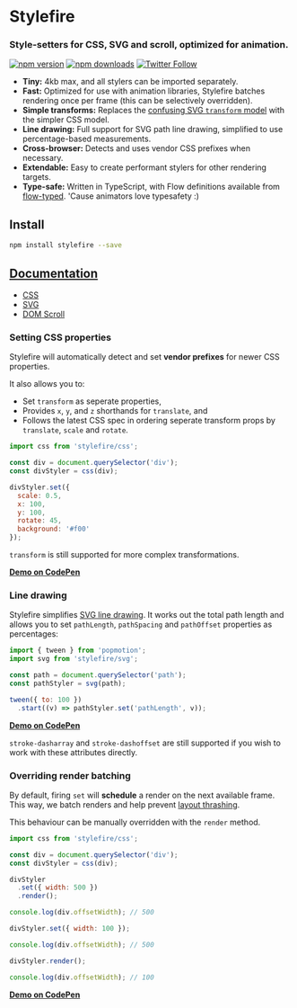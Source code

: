 # Stylefire

### Style-setters for CSS, SVG and scroll, optimized for animation.

[![npm version](https://img.shields.io/npm/v/stylefire.svg?style=flat-square)](https://www.npmjs.com/package/stylefire)
[![npm downloads](https://img.shields.io/npm/dm/stylefire.svg?style=flat-square)](https://www.npmjs.com/package/stylefire)
[![Twitter Follow](https://img.shields.io/twitter/follow/espadrine.svg?style=social&label=Follow)](http://twitter.com/popmotionjs)

- **Tiny:** 4kb max, and all stylers can be imported separately.
- **Fast:** Optimized for use with animation libraries, Stylefire batches rendering once per frame (this can be selectively overridden).
- **Simple transforms:** Replaces the [confusing SVG `transform` model](https://css-tricks.com/transforms-on-svg-elements/) with the simpler CSS model.
- **Line drawing:** Full support for SVG path line drawing, simplified to use percentage-based measurements.
- **Cross-browser:** Detects and uses vendor CSS prefixes when necessary.
- **Extendable:** Easy to create performant stylers for other rendering targets.
- **Type-safe:** Written in TypeScript, with Flow definitions available from [flow-typed](https://github.com/flowtype/flow-typed). 'Cause animators love typesafety :)

## Install

```bash
npm install stylefire --save
```

## [Documentation](https://popmotion.io/api/stylefire)
- [CSS](https://popmotion.io/api/css)
- [SVG](https://popmotion.io/api/svg)
- [DOM Scroll](https://popmotion.io/api/scroll)

### Setting CSS properties

Stylefire will automatically detect and set **vendor prefixes** for newer CSS properties.

It also allows you to:
- Set `transform` as seperate properties,
- Provides `x`, `y`, and `z` shorthands for `translate`, and
- Follows the latest CSS spec in ordering seperate transform props by `translate`, `scale` and `rotate`.

```javascript
import css from 'stylefire/css';

const div = document.querySelector('div');
const divStyler = css(div);

divStyler.set({
  scale: 0.5,
  x: 100,
  y: 100,
  rotate: 45,
  background: '#f00'
});
```

`transform` is still supported for more complex transformations.

**[Demo on CodePen](https://codepen.io/popmotion/pen/PJKrQo)**

### Line drawing

Stylefire simplifies [SVG line drawing](https://css-tricks.com/svg-line-animation-works/). It works out the total path length and allows you to set `pathLength`, `pathSpacing` and `pathOffset` properties as percentages:

```javascript
import { tween } from 'popmotion';
import svg from 'stylefire/svg';

const path = document.querySelector('path');
const pathStyler = svg(path);

tween({ to: 100 })
  .start((v) => pathStyler.set('pathLength', v));
```

**[Demo on CodePen](https://codepen.io/popmotion/pen/JryxRb)**

`stroke-dasharray` and `stroke-dashoffset` are still supported if you wish to work with these attributes directly.

### Overriding render batching

By default, firing `set` will **schedule** a render on the next available frame. This way, we batch renders and help prevent [layout thrashing](https://developers.google.com/web/fundamentals/performance/rendering/avoid-large-complex-layouts-and-layout-thrashing).

This behaviour can be manually overridden with the `render` method. 

```javascript
import css from 'stylefire/css';

const div = document.querySelector('div');
const divStyler = css(div);

divStyler
  .set({ width: 500 })
  .render();

console.log(div.offsetWidth); // 500

divStyler.set({ width: 100 });

console.log(div.offsetWidth); // 500

divStyler.render();

console.log(div.offsetWidth); // 100
```

**[Demo on CodePen](https://codepen.io/popmotion/pen/pWrGym)**

